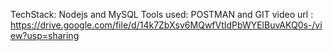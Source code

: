 TechStack: Nodejs and MySQL
Tools used: POSTMAN and GIT
video url : https://drive.google.com/file/d/14k7ZbXsv6MQwfVtIdPbWYElBuvAKQ0s-/view?usp=sharing
